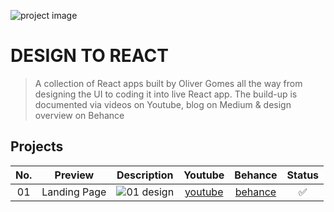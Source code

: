 ![project image](https://raw.githubusercontent.com/oliver-gomes/design-to-react/master/images/react%20design.png)

# DESIGN TO REACT

> A collection of React apps built by Oliver Gomes all the way from designing the UI to coding it into live React app. The build-up is documented via videos on Youtube, blog on Medium & design overview on Behance

## Projects

| No. |   Preview    |                                            Description                                            |    Youtube     |       Behance       | Status |
| :-: | :----------: | :-----------------------------------------------------------------------------------------------: | :------------: | :-----------------: | :----: |
| 01  | Landing Page | ![01 design](https://raw.githubusercontent.com/oliver-gomes/design-to-react/master/images/01.png) | [youtube][yt1] | [behance][behance1] |   ✅   |

[//]: # "These are reference links used in the body of this note and get stripped out when the markdown processor does its job. There is no need to format nicely because it shouldn't be seen. Thanks SO - http://stackoverflow.com/questions/4823468/store-comments-in-markdown-syntax"
[yt1]: https://www.youtube.com/watch?v=9yO2bhMKEjA
[behance1]: https://www.behance.net/gallery/76714199/Design-to-React-01-Landing-Page
